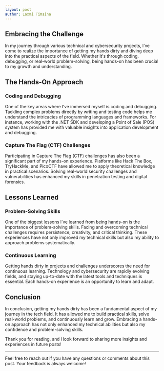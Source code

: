 ```yaml
---
layout: post
author: Laxmi Timsina
---
```


## Embracing the Challenge

In my journey through various technical and cybersecurity projects, I've come to realize the importance of getting my hands dirty and diving deep into the practical aspects of the field. Whether it's through coding, debugging, or real-world problem-solving, being hands-on has been crucial to my growth and understanding.

## The Hands-On Approach

### Coding and Debugging

One of the key areas where I've immersed myself is coding and debugging. Tackling complex problems directly by writing and testing code helps me understand the intricacies of programming languages and frameworks. For instance, working with the .NET SDK and developing a Point of Sale (POS) system has provided me with valuable insights into application development and debugging.

### Capture The Flag (CTF) Challenges

Participating in Capture The Flag (CTF) challenges has also been a significant part of my hands-on experience. Platforms like Hack The Box, TryHackMe, and PicoCTF have allowed me to apply theoretical knowledge in practical scenarios. Solving real-world security challenges and vulnerabilities has enhanced my skills in penetration testing and digital forensics.

## Lessons Learned

### Problem-Solving Skills

One of the biggest lessons I've learned from being hands-on is the importance of problem-solving skills. Facing and overcoming technical challenges requires persistence, creativity, and critical thinking. These experiences have not only improved my technical skills but also my ability to approach problems systematically.

### Continuous Learning

Getting hands dirty in projects and challenges underscores the need for continuous learning. Technology and cybersecurity are rapidly evolving fields, and staying up-to-date with the latest tools and techniques is essential. Each hands-on experience is an opportunity to learn and adapt.

## Conclusion

In conclusion, getting my hands dirty has been a fundamental aspect of my journey in the tech field. It has allowed me to build practical skills, solve real-world problems, and continuously learn and grow. Embracing a hands-on approach has not only enhanced my technical abilities but also my confidence and problem-solving skills.

Thank you for reading, and I look forward to sharing more insights and experiences in future posts!

---

Feel free to reach out if you have any questions or comments about this post. Your feedback is always welcome!

